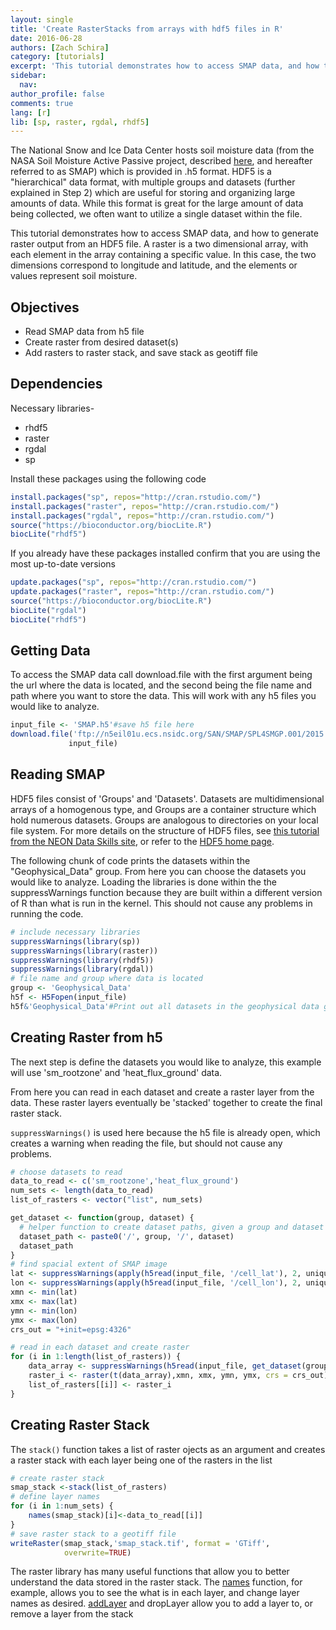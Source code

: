```yaml
---
layout: single
title: 'Create RasterStacks from arrays with hdf5 files in R'
date: 2016-06-28
authors: [Zach Schira]
category: [tutorials]
excerpt: 'This tutorial demonstrates how to access SMAP data, and how to generate raster output from an HDF5 file.'
sidebar:
  nav:
author_profile: false
comments: true
lang: [r]
lib: [sp, raster, rgdal, rhdf5]
---
```



The National Snow and Ice Data Center hosts soil moisture data (from the NASA Soil Moisture Active Passive project, described [here](https://nsidc.org/data/smap), and hereafter referred to as SMAP) which is provided in .h5 format. HDF5 is a "hierarchical" data format, with multiple groups and datasets (further explained in Step 2) which are useful for storing and organizing large amounts of data. While this format is great for the large amount of data being collected, we often want to utilize a single dataset within the file.

This tutorial demonstrates how to access SMAP data, and how to generate raster output from an HDF5 file. A raster is a two dimensional array, with each element in the array containing a specific value. In this case, the two dimensions correspond to longitude and latitude, and the elements or values represent soil moisture.

## Objectives

- Read SMAP data from h5 file
- Create raster from desired dataset(s)
- Add rasters to raster stack, and save stack as geotiff file

## Dependencies

Necessary libraries-
- rhdf5
- raster
- rgdal
- sp

Install these packages using the following code


```R
install.packages("sp", repos="http://cran.rstudio.com/")
install.packages("raster", repos="http://cran.rstudio.com/")
install.packages("rgdal", repos="http://cran.rstudio.com/")
source("https://bioconductor.org/biocLite.R")
biocLite("rhdf5")
```

If you already have these packages installed confirm that you are using the most up-to-date versions


```R
update.packages("sp", repos="http://cran.rstudio.com/")
update.packages("raster", repos="http://cran.rstudio.com/")
source("https://bioconductor.org/biocLite.R")
biocLite("rgdal")
biocLite("rhdf5")
```

## Getting Data

To access the SMAP data call download.file with the first argument being the url where the data is located, and the second being the file name and path where you want to store the data. This will work with any h5 files you would like to analyze.


```R
input_file <- 'SMAP.h5'#save h5 file here
download.file('ftp://n5eil01u.ecs.nsidc.org/SAN/SMAP/SPL4SMGP.001/2015.04.01/SMAP_L4_SM_gph_20150401T013000_Vb1010_001.h5',
             input_file)
```

## Reading SMAP

HDF5 files consist of 'Groups' and 'Datasets'. Datasets are multidimensional arrays of a homogenous type, and Groups are a container structure which hold numerous datasets. Groups are analogous to directories on your local file system. For more details on the structure of HDF5 files, see [this tutorial from the NEON Data Skills site](http://neondataskills.org/HDF5/About), or refer to the [HDF5 home page](https://www.hdfgroup.org/HDF5/).

The following chunk of code prints the datasets within the "Geophysical_Data" group. From here you can choose the datasets you would like to analyze. Loading the libraries is done within the the suppressWarnings function because they are built within a different version of R than what is run in the kernel. This should not cause any problems in running the code.


```R
# include necessary libraries
suppressWarnings(library(sp))
suppressWarnings(library(raster))
suppressWarnings(library(rhdf5))
suppressWarnings(library(rgdal))
# file name and group where data is located
group <- 'Geophysical_Data'
h5f <- H5Fopen(input_file)
h5f&'Geophysical_Data'#Print out all datasets in the geophysical data group
```

## Creating Raster from h5

The next step is define the datasets you would like to analyze, this example will use 'sm_rootzone' and 'heat_flux_ground' data. 

From here you can read in each dataset and create a raster layer from the data. These raster layers eventually be 'stacked' together to create the final raster stack.

`suppressWarnings()` is used here because the h5 file is already open, which creates a warning when reading the file, but should not cause any problems.


```R
# choose datasets to read
data_to_read <- c('sm_rootzone','heat_flux_ground')
num_sets <- length(data_to_read)
list_of_rasters <- vector("list", num_sets)

get_dataset <- function(group, dataset) {
  # helper function to create dataset paths, given a group and dataset
  dataset_path <- paste0('/', group, '/', dataset)
  dataset_path
}
# find spacial extent of SMAP image
lat <- suppressWarnings(apply(h5read(input_file, '/cell_lat'), 2, unique))
lon <- suppressWarnings(apply(h5read(input_file, '/cell_lon'), 2, unique))
xmn <- min(lat)
xmx <- max(lat)
ymn <- min(lon)
ymx <- max(lon)
crs_out = "+init=epsg:4326"

# read in each dataset and create raster
for (i in 1:length(list_of_rasters)) {
    data_array <- suppressWarnings(h5read(input_file, get_dataset(group, data_to_read[i])))
    raster_i <- raster(t(data_array),xmn, xmx, ymn, ymx, crs = crs_out)
    list_of_rasters[[i]] <- raster_i
}
```

## Creating Raster Stack

The `stack()` function takes a list of raster ojects as an argument and creates a raster stack with each layer being one of the rasters in the list


```R
# create raster stack
smap_stack <-stack(list_of_rasters)
# define layer names 
for (i in 1:num_sets) {
    names(smap_stack)[i]<-data_to_read[[i]]
}
# save raster stack to a geotiff file
writeRaster(smap_stack,'smap_stack.tif', format = 'GTiff', 
            overwrite=TRUE)
```

The raster library has many useful functions that allow you to better understand the data stored in the raster stack. The [names](http://www.inside-r.org/packages/cran/raster/docs/names) function, for example, allows you to see the what is in each layer, and change layer names as desired. [addLayer](http://www.inside-r.org/packages/cran/raster/docs/addLayer) and dropLayer allow you to add a layer to, or remove a layer from the stack

